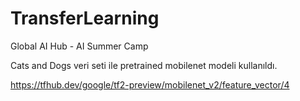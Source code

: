# TransferLearning
Global AI Hub - AI Summer Camp

Cats and Dogs veri seti ile pretrained mobilenet modeli kullanıldı. 

https://tfhub.dev/google/tf2-preview/mobilenet_v2/feature_vector/4 
